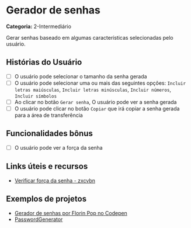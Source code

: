 # Gerador de senhas

**Categoria:** 2-Intermediário

Gerar senhas baseado em algumas características selecionadas pelo usuário.

## Histórias do Usuário

- [ ] O usuário pode selecionar o tamanho da senha gerada
- [ ] O usuário pode selecionar uma ou mais das seguintes opções: `Incluir letras maiúsculas`, `Incluir letras minúsculas`, `Incluir números`, `Incluir símbolos`
- [ ] Ao clicar no botão `Gerar senha`, O usuário pode ver a senha gerada
- [ ] O usuário pode clicar no botão `Copiar` que irá copiar a senha gerada para a área de transferência

## Funcionalidades bônus

- [ ] O usuário pode ver a força da senha

## Links úteis e recursos

- [Verificar força da senha - zxcvbn](https://github.com/dropbox/zxcvbn)

## Exemplos de projetos

- [Gerador de senhas por Florin Pop no Codepen](https://codepen.io/FlorinPop17/full/BaBePej)
- [PasswordGenerator](https://passwordsgenerator.net)
